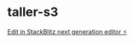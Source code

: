 # taller-s3

[Edit in StackBlitz next generation editor ⚡️](https://stackblitz.com/~/github.com/fernandosilvot/taller-s3)